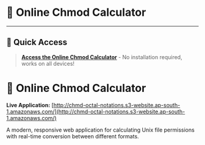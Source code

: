 # 🔐 Online Chmod Calculator

---

## 🎯 **Quick Access**

> **[Access the Online Chmod Calculator](http://chmd-octal-notations.s3-website.ap-south-1.amazonaws.com/)** - No installation required, works on all devices!


# 🔐 Online Chmod Calculator

**Live Application:** [http://chmd-octal-notations.s3-website.ap-south-1.amazonaws.com/](http://chmd-octal-notations.s3-website.ap-south-1.amazonaws.com/)

A modern, responsive web application for calculating Unix file permissions with real-time conversion between different formats.
